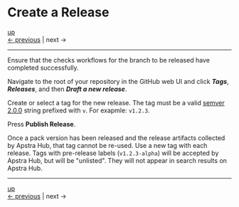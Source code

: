 # Create a Release

[up](../README.md)  
[<- previous](./04_update_readme.md) | next ->

---

Ensure that the checks workflows for the branch to be released have completed successfully.

Navigate to the root of your repository in the GitHub web UI and click **_Tags_**, **_Releases_**, and then **_Draft a new release_**.

Create or select a tag for the new release. The tag must be a valid [semver 2.0.0](https://semver.org) string prefixed with `v`. For exapmle: `v1.2.3`.

Press **Publish Release**.

Once a pack version has been released and the release artifacts collected by Apstra Hub, that tag cannot be re-used.
Use a new tag with each release. Tags with pre-release labels (`v1.2.3-alpha`) will be accepted by Apstra Hub, but will
be "unlisted". They will not appear in search results on Apstra Hub.

---

[up](../README.md)  
[<- previous](./04_update_readme.md) | next ->
